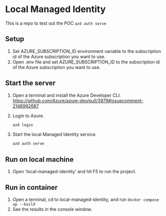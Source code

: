 # Local Managed Identity

This is a repo to test out the POC `azd auth serve`

## Setup
            
1. Set AZURE_SUBSCRIPTION_ID environment variable to the subscription id of the Azure subscription you want to use.
1. Open .env file and set AZURE_SUBSCRIPTION_ID to the subscription id of the Azure subscription you want to use.

## Start the server
1. Open a terminal and install the Azure Developer CLI.
https://github.com/Azure/azure-dev/pull/3979#issuecomment-2148992687
  
1. Login to Azure.
	```powershell
	azd login
	``` 
                                                                        
1. Start the local Managed Identity service.
    ```powershell
    azd auth serve
	```
## Run on local machine


1. Open 'local-managed-identity' and hit F5 to run the project.


## Run in container

1. Open a terminal, cd to local-managed-identity, and run `docker compose up --build`
2. See the results in the console window.